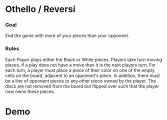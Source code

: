 # Othello / Reversi

### Goal
End the game with more of your pieces than your opponent.

### Rules
Each Player plays either the Black or White pieces. Players take turn moving pieces, if a play does not have a move then it is the next players turn. 
For each turn, a player must place a piece of their color on one of the empty cells on the board, adjacent to an opponent's piece. In addition, there must be a line of opponent pieces to any other piece owned by the player. The discs are not removed from the board but flipped over such that the player now owns these pieces.

# Demo
[](othello.mkv)    
